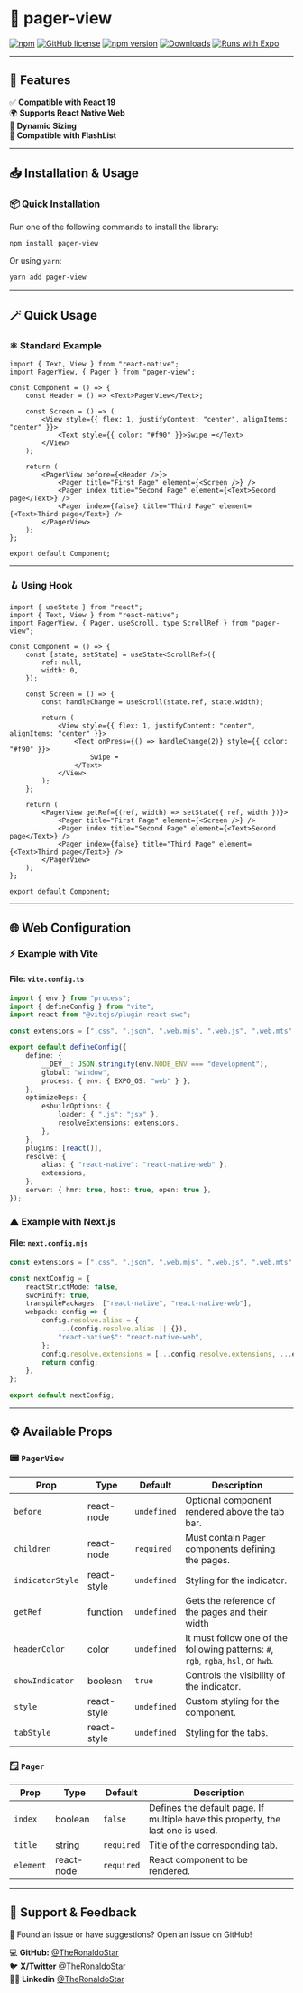 # 🚀 pager-view

[![npm](https://img.shields.io/badge/types-included-blue?style=flat-square)](https://www.npmjs.com/package/pager-view) [![GitHub license](https://img.shields.io/badge/license-MIT-blue.svg)](https://github.com/theronaldostar/pager-view/blob/main/LICENSE) [![npm version](https://img.shields.io/npm/v/pager-view.svg?style=flat)](https://www.npmjs.com/package/pager-view) [![Downloads](https://img.shields.io/npm/dm/pager-view.svg)](https://www.npmjs.com/package/pager-view) [![Runs with Expo](https://img.shields.io/badge/Runs%20with%20Expo-4630EB.svg?style=flat-square&logo=EXPO&labelColor=f3f3f3&logoColor=000)](https://expo.io/)

---

## 📌 Features

✅ **Compatible with React 19**<br/>
🌍 **Supports React Native Web**<br/>
📏 **Dynamic Sizing**<br/>
🚀 **Compatible with FlashList**

---

## 📥 Installation & Usage

### 📦 Quick Installation

Run one of the following commands to install the library:

```sh
npm install pager-view
```

Or using `yarn`:

```sh
yarn add pager-view
```

---

## 🪄 Quick Usage

### ⚛️ Standard Example

```tsx
import { Text, View } from "react-native";
import PagerView, { Pager } from "pager-view";

const Component = () => {
	const Header = () => <Text>PagerView</Text>;

	const Screen = () => (
		<View style={{ flex: 1, justifyContent: "center", alignItems: "center" }}>
			<Text style={{ color: "#f90" }}>Swipe ➡️</Text>
		</View>
	);

	return (
		<PagerView before={<Header />}>
			<Pager title="First Page" element={<Screen />} />
			<Pager index title="Second Page" element={<Text>Second page</Text>} />
			<Pager index={false} title="Third Page" element={<Text>Third page</Text>} />
		</PagerView>
	);
};

export default Component;
```

---

### 🪝 Using Hook

```tsx
import { useState } from "react";
import { Text, View } from "react-native";
import PagerView, { Pager, useScroll, type ScrollRef } from "pager-view";

const Component = () => {
	const [state, setState] = useState<ScrollRef>({
		ref: null,
		width: 0,
	});

	const Screen = () => {
		const handleChange = useScroll(state.ref, state.width);

		return (
			<View style={{ flex: 1, justifyContent: "center", alignItems: "center" }}>
				<Text onPress={() => handleChange(2)} style={{ color: "#f90" }}>
					Swipe ➡️
				</Text>
			</View>
		);
	};

	return (
		<PagerView getRef={(ref, width) => setState({ ref, width })}>
			<Pager title="First Page" element={<Screen />} />
			<Pager index title="Second Page" element={<Text>Second page</Text>} />
			<Pager index={false} title="Third Page" element={<Text>Third page</Text>} />
		</PagerView>
	);
};

export default Component;
```

---

## 🌐 Web Configuration

### ⚡ Example with Vite

#### File: `vite.config.ts`

```ts
import { env } from "process";
import { defineConfig } from "vite";
import react from "@vitejs/plugin-react-swc";

const extensions = [".css", ".json", ".web.mjs", ".web.js", ".web.mts", ".web.ts", ".web.jsx", ".web.tsx", ".mjs", ".js", ".mts", ".ts", ".jsx", ".tsx"];

export default defineConfig({
	define: {
		__DEV__: JSON.stringify(env.NODE_ENV === "development"),
		global: "window",
		process: { env: { EXPO_OS: "web" } },
	},
	optimizeDeps: {
		esbuildOptions: {
			loader: { ".js": "jsx" },
			resolveExtensions: extensions,
		},
	},
	plugins: [react()],
	resolve: {
		alias: { "react-native": "react-native-web" },
		extensions,
	},
	server: { hmr: true, host: true, open: true },
});
```

### ▲ Example with Next.js

#### File: `next.config.mjs`

```ts
const extensions = [".css", ".json", ".web.mjs", ".web.js", ".web.mts", ".web.ts", ".web.jsx", ".web.tsx", ".mjs", ".js", ".mts", ".ts", ".jsx", ".tsx"];

const nextConfig = {
	reactStrictMode: false,
	swcMinify: true,
	transpilePackages: ["react-native", "react-native-web"],
	webpack: config => {
		config.resolve.alias = {
			...(config.resolve.alias || {}),
			"react-native$": "react-native-web",
		};
		config.resolve.extensions = [...config.resolve.extensions, ...extensions];
		return config;
	},
};

export default nextConfig;
```

---

## ⚙️ Available Props

### 📟 `PagerView`

| Prop             | Type        | Default      | Description                                         |
|------------------|-------------|--------------|-----------------------------------------------------|
| `before`         | react-node  | `undefined`  | Optional component rendered above the tab bar.      |
| `children`       | react-node  | `required`   | Must contain `Pager` components defining the pages. |
| `indicatorStyle` | react-style | `undefined`  | Styling for the indicator.                          |
| `getRef`         | function    | `undefined`  | Gets the reference of the pages and their width     |
| `headerColor`    | color       | `undefined`  | It must follow one of the following patterns: `#`, `rgb`, `rgba`, `hsl`, or `hwb`.  |
| `showIndicator`  | boolean     | `true`       | Controls the visibility of the indicator.           |
| `style`          | react-style | `undefined`  | Custom styling for the component.                   |
| `tabStyle`       | react-style | `undefined`  | Styling for the tabs.                               |

### 🪟 `Pager`

| Prop      | Type       | Default      | Description                     |
|-----------|------------|--------------|---------------------------------|
| `index`   | boolean    | `false`      | Defines the default page. If multiple have this property, the last one is used. |
| `title`   | string     | `required`   | Title of the corresponding tab. |
| `element` | react-node | `required`   | React component to be rendered. |

---

## 🙌 Support & Feedback

📢 Found an issue or have suggestions? Open an issue on GitHub!

💻 **GitHub:** [@TheRonaldoStar](https://github.com/theronaldostar/pager-view/discussions)<br/>
🐦 **X/Twitter** [@TheRonaldoStar](https://x.com/theronaldostar)<br/>
🔗👔 **Linkedin** [@TheRonaldoStar](https://www.linkedin.com/in/theronaldostar)

